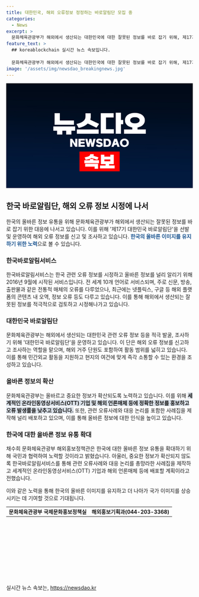 ```yaml
---
title: 대한민국, 해외 오류정보 정정하는 바로알림단 모집 중
categories:
  - News
excerpt: >
  문화체육관광부가 해외에서 생산되는 대한민국에 대한 잘못된 정보를 바로 잡기 위해, 제17기 대한민국 바로알림단을 모집한다. 해외 한국바로알림서비스를 통해 오류 정보를 접수하고, 최근에는 넷플릭스, 구글 등 해외 플랫폼의 콘텐츠 내 오역, 정보 오류도 다양해지고 있다. 외신 기사 등에서 한국 관련 정보를 조사하고, 해외에 거주하는 단원을 확대해 현지의 여건에 맞게 즉각 소통할 수 있는 민간외교 활동도 지원할 계획이다. 또한, 관련 오류 발생률을 낮추고 올바른 정보에 대한 인식을 높이기 위해 세계적인 온라인동영상서비스(OTT) 기업과 해외 언론매체 등에 사례집을 배포할 예정이다.
feature_text: >
  ## koreablockchain 실시간 뉴스 속보입니다.

  문화체육관광부가 해외에서 생산되는 대한민국에 대한 잘못된 정보를 바로 잡기 위해, 제17기 대한민국 바로알림단을 모집한다. 해외 한국바로알림서비스를 통해 오류 정보를 접수하고, 최근에는 넷플릭스, 구글 등 해외 플랫폼의 콘텐츠 내 오역, 정보 오류도 다양해지고 있다. 외신 기사 등에서 한국 관련 정보를 조사하고, 해외에 거주하는 단원을 확대해 현지의 여건에 맞게 즉각 소통할 수 있는 민간외교 활동도 지원할 계획이다. 또한, 관련 오류 발생률을 낮추고 올바른 정보에 대한 인식을 높이기 위해 세계적인 온라인동영상서비스(OTT) 기업과 해외 언론매체 등에 사례집을 배포할 예정이다.
image: '/assets/img/newsdao_breakingnews.jpg'
---
```


<p><img src="/assets/img/newsdao_breakingnews.jpg" alt="koreablockchain 속보" /></p>

<h2 data-ke-size="size26">한국 바로알림단, 해외 오류 정보 시정에 나서</h2>

<p data-ke-size="size16">한국의 올바른 정보 유통을 위해 문화체육관광부가 해외에서 생산되는 잘못된 정보를 바로 잡기 위한 대응에 나서고 있습니다. 이를 위해 '제17기 대한민국 바로알림단'을 선발 및 운영하여 해외 오류 정보를 신고 및 조사하고 있습니다. <b><span style="color: #1a5490;">한국의 올바른 이미지를 유지하기 위한 노력</span></b>으로 볼 수 있습니다.</p>

<h3 data-ke-size="size24">한국바로알림서비스</h3>

<p data-ke-size="size16">한국바로알림서비스는 한국 관련 오류 정보를 시정하고 올바른 정보를 널리 알리기 위해 2016년 9월에 시작된 서비스입니다. 전 세계 10개 언어로 서비스되며, 주로 신문, 방송, 출판물과 같은 전통적 매체의 오류를 다루었으나, 최근에는 넷플릭스, 구글 등 해외 플랫폼의 콘텐츠 내 오역, 정보 오류 등도 다루고 있습니다. 이를 통해 해외에서 생산되는 잘못된 정보를 적극적으로 검토하고 시정해나가고 있습니다.</p>

<h3 data-ke-size="size24">대한민국 바로알림단</h3>

<p data-ke-size="size16">문화체육관광부는 해외에서 생산되는 대한민국 관련 오류 정보 등을 적극 발굴, 조사하기 위해 '대한민국 바로알림단'을 운영하고 있습니다. 이 단은 해외 오류 정보를 신고하고 조사하는 역할을 맡으며, 해외 거주 단원도 포함하여 활동 범위를 넓히고 있습니다. 이를 통해 민간외교 활동을 지원하고 현지의 여건에 맞게 즉각 소통할 수 있는 환경을 조성하고 있습니다.</p>

<h3 data-ke-size="size24">올바른 정보의 확산</h3>

<p data-ke-size="size16">문화체육관광부는 올바르고 중요한 정보가 확산되도록 노력하고 있습니다. 이를 위해 <b><span style="background-color: #21538527;">세계적인 온라인동영상서비스(OTT) 기업 및 해외 언론매체 등에 정확한 정보를 홍보하고 오류 발생률을 낮추고 있습니다.</span></b> 또한, 관련 오류사례와 대응 논리를 포함한 사례집을 제작해 널리 배포하고 있으며, 이를 통해 올바른 정보에 대한 인식을 높이고 있습니다.</p>

<h3 data-ke-size="size24">한국에 대한 올바른 정보 유통 확대</h3>

<p data-ke-size="size16">채수희 문화체육관광부 해외홍보정책관은 한국에 대한 올바른 정보 유통을 확대하기 위해 국민과 협력하여 노력할 것이라고 밝혔습니다. 아울러, 중요한 정보가 확산되지 않도록 한국바로알림서비스를 통해 관련 오류사례와 대응 논리를 총망라한 사례집을 제작하고 세계적인 온라인동영상서비스(OTT) 기업과 해외 언론매체 등에 배포할 계획이라고 전했습니다.</p>

<p data-ke-size="size16">이와 같은 노력을 통해 한국의 올바른 이미지를 유지하고 더 나아가 국가 이미지를 상승시키는 데 기여할 것으로 기대됩니다.</p>

<table style="width: 713px; height: 163px;">
<tbody>
<tr>
<td style="text-align: center; height: 17px;"><b>문화체육관광부 국제문화홍보정책실</b></td>
<td style="text-align: center; height: 17px;"><b>해외홍보기획과(044-203-3368)</b></td>
</tr>
</tbody>
</table>

<p data-ke-size="size16">&nbsp;</p>
실시간 뉴스 속보는, <a href="https://newsdao.kr" rel="dofollow">https://newsdao.kr</a>


